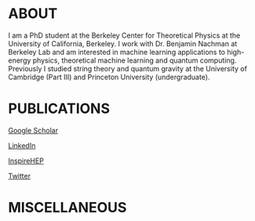 

# ABOUT

I am a PhD student at the Berkeley Center for Theoretical Physics at the University of California, Berkeley. I work with Dr. Benjamin Nachman at Berkeley Lab and am interested in machine learning applications to high-energy physics, theoretical machine learning and quantum computing. Previously I studied string theory and quantum gravity at the University of Cambridge (Part III) and Princeton University (undergraduate).

# PUBLICATIONS

[Google Scholar](https://scholar.google.com/citations?user=dJMiGbsAAAAJ)

[LinkedIn](https://www.linkedin.com/in/matan-grinberg/)

[InspireHEP](https://inspirehep.net/authors/1681615?ui-citation-summary=true)

[Twitter](https://twitter.com/MatanGrin)

# MISCELLANEOUS

